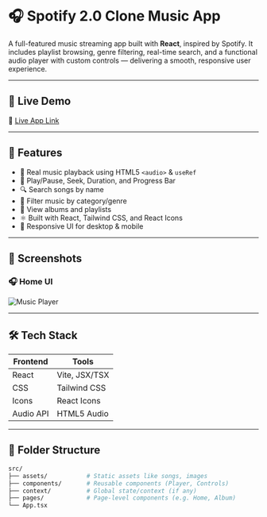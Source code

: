# 🎧 Spotify 2.0 Clone Music App

A full-featured music streaming app built with **React**, inspired by Spotify. It includes playlist browsing, genre filtering, real-time search, and a functional audio player with custom controls — delivering a smooth, responsive user experience.

---

## 🚀 Live Demo

🔗 [Live App Link](https://your-deployed-app-link.com)

---

## 🧩 Features

- 🎵 Real music playback using HTML5 `<audio>` & `useRef`
- 🔁 Play/Pause, Seek, Duration, and Progress Bar
- 🔍 Search songs by name
- 📂 Filter music by category/genre
- 🧾 View albums and playlists
- ⚛️ Built with React, Tailwind CSS, and React Icons
- 📱 Responsive UI for desktop & mobile

---

## 📸 Screenshots

### 🎧 Home UI
![Music Player](./screenshots/player-ui.png)



---

## 🛠 Tech Stack

| Frontend  | Tools              |
|-----------|--------------------|
| React     | Vite, JSX/TSX      |
| CSS       | Tailwind CSS       |
| Icons     | React Icons        |
| Audio API | HTML5 Audio        |

---

## 📁 Folder Structure

```bash
src/
├── assets/           # Static assets like songs, images
├── components/       # Reusable components (Player, Controls)
├── context/          # Global state/context (if any)
├── pages/            # Page-level components (e.g. Home, Album)
└── App.tsx

